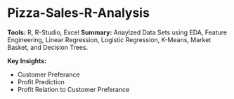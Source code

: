 # Pizza-Sales-R-Analysis

**Tools:** R, R-Studio, Excel
**Summary:** Anaylzed Data Sets using EDA, Feature Engineering, Linear Regression, Logistic Regression, K-Means, Market Basket, and Decision Trees. 

**Key Insights:**  
- Customer Preferance
- Profit Prediction
- Profit Relation to Customer Preferance 


